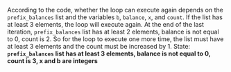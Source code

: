 According to the code, whether the loop can execute again depends on the `prefix_balances` list and the variables `b`, `balance`, `x`, and `count`. If the list has at least 3 elements, the loop will execute again. At the end of the last iteration, `prefix_balances` list has at least 2 elements, balance is not equal to 0, count is 2. So for the loop to execute one more time, the list must have at least 3 elements and the count must be increased by 1.
State: **`prefix_balances` list has at least 3 elements, balance is not equal to 0, count is 3, x and b are integers**